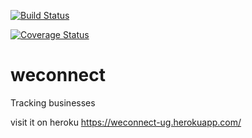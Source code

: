 [![Build Status](https://travis-ci.org/peterwade153/weconnect.svg?branch=master)](https://travis-ci.org/peterwade153/weconnect)

[![Coverage Status](https://coveralls.io/repos/github/peterwade153/weconnect/badge.svg?branch=master)](https://coveralls.io/github/peterwade153/weconnect?branch=master)

# weconnect
Tracking businesses




visit it on heroku https://weconnect-ug.herokuapp.com/
